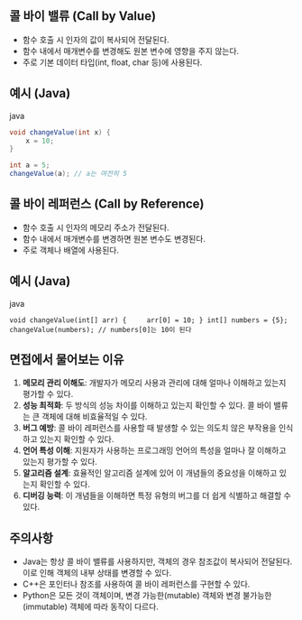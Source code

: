 ## 콜 바이 밸류 (Call by Value)

- 함수 호출 시 인자의 값이 복사되어 전달된다.
- 함수 내에서 매개변수를 변경해도 원본 변수에 영향을 주지 않는다.
- 주로 기본 데이터 타입(int, float, char 등)에 사용된다.

## 예시 (Java)

java

```java
void changeValue(int x) {
	x = 10; 
} 

int a = 5; 
changeValue(a); // a는 여전히 5
```

## 콜 바이 레퍼런스 (Call by Reference)

- 함수 호출 시 인자의 메모리 주소가 전달된다.
- 함수 내에서 매개변수를 변경하면 원본 변수도 변경된다.
- 주로 객체나 배열에 사용된다.

## 예시 (Java)

java

`void changeValue(int[] arr) {     arr[0] = 10; } int[] numbers = {5}; changeValue(numbers); // numbers[0]는 10이 된다`

## 면접에서 물어보는 이유

1. **메모리 관리 이해도**: 개발자가 메모리 사용과 관리에 대해 얼마나 이해하고 있는지 평가할 수 있다.
2. **성능 최적화**: 두 방식의 성능 차이를 이해하고 있는지 확인할 수 있다. 콜 바이 밸류는 큰 객체에 대해 비효율적일 수 있다.
3. **버그 예방**: 콜 바이 레퍼런스를 사용할 때 발생할 수 있는 의도치 않은 부작용을 인식하고 있는지 확인할 수 있다.
4. **언어 특성 이해**: 지원자가 사용하는 프로그래밍 언어의 특성을 얼마나 잘 이해하고 있는지 평가할 수 있다.
5. **알고리즘 설계**: 효율적인 알고리즘 설계에 있어 이 개념들의 중요성을 이해하고 있는지 확인할 수 있다.
6. **디버깅 능력**: 이 개념들을 이해하면 특정 유형의 버그를 더 쉽게 식별하고 해결할 수 있다.

## 주의사항

- Java는 항상 콜 바이 밸류를 사용하지만, 객체의 경우 참조값이 복사되어 전달된다. 이로 인해 객체의 내부 상태를 변경할 수 있다.
- C++은 포인터나 참조를 사용하여 콜 바이 레퍼런스를 구현할 수 있다.
- Python은 모든 것이 객체이며, 변경 가능한(mutable) 객체와 변경 불가능한(immutable) 객체에 따라 동작이 다르다.